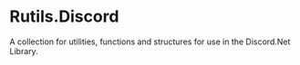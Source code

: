 # Rutils.Discord
A collection for utilities, functions and structures for use in the Discord.Net Library. 